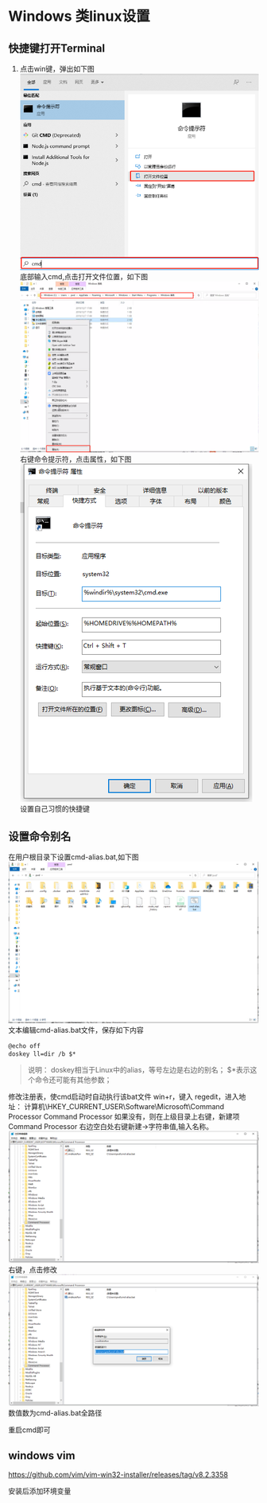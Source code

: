 # Windows 类linux设置
## 快捷键打开Terminal
1. 点击win键，弹出如下图
![](images/cmd-1.jpg)
底部输入cmd,点击打开文件位置，如下图
![](images/cmd-2.jpg)
右键命令提示符，点击属性，如下图
![](images/cmd-3.jpg)
设置自己习惯的快捷键

## 设置命令别名
在用户根目录下设置cmd-alias.bat,如下图
![](images/cmd-4.jpg)
文本编辑cmd-alias.bat文件，保存如下内容
```text
@echo off
doskey ll=dir /b $*
```
> 说明：
  doskey相当于Linux中的alias，等号左边是右边的别名；
  $*表示这个命令还可能有其他参数；

修改注册表，使cmd启动时自动执行该bat文件
win+r，键入 regedit，进入地址：
计算机\HKEY_CURRENT_USER\Software\Microsoft\Command Processor
Command Processor 如果没有，则在上级目录上右键，新建项
Command Processor 右边空白处右键新建->字符串值,输入名称。
![](images/cmd-5.jpg)
右键，点击修改
![](images/cmd-6.jpg)
数值数为cmd-alias.bat全路径

重启cmd即可

## windows vim
https://github.com/vim/vim-win32-installer/releases/tag/v8.2.3358

安装后添加环境变量


 